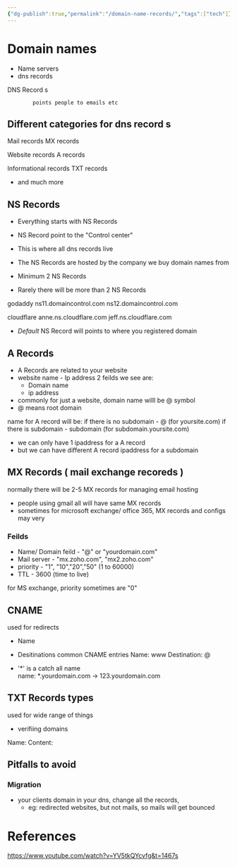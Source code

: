 ```yaml
---
{"dg-publish":true,"permalink":"/domain-name-records/","tags":["tech"]}
---
```


# Domain names

- Name servers
- dns records
	
DNS Record s
					
			points people to emails etc

## Different categories for dns record s

Mail records
MX records

Website records
A records

Informational records
TXT records

- and much more
## NS Records

- Everything starts with NS Records
- NS Record point to the "Control center"
- This is where all dns records live

- The NS Records are hosted by the company we buy domain names from

- Minimum 2 NS Records
- Rarely there will be more than 2 NS Records

godaddy
ns11.domaincontrol.com 
ns12.domaincontrol.com

cloudflare
anne.ns.cloudflare.com
jeff.ns.cloudflare.com

- *Default* NS Record will points to where you registered domain

## A Records

- A Records are related to your website
- website name - Ip address
2 feilds we see are:
	- Domain name
	- ip address
- commonly for just a website, domain name willl be @ symbol
- @ means root domain

name for A record will be:
if there is no subdomain - @ (for yoursite.com)
if there is subdomain - subdomain    (for subdomain.yoursite.com)


- we can only have 1 ipaddress for a A record
- but we can have different A record ipaddress for a subdomain

## MX Records ( mail exchange recoreds )

normally there will be 2-5 MX records for managing email hosting

- people using gmail all will have same MX records
- sometimes for microsoft exchange/ office 365, MX records and configs may very

### Feilds
- Name/ Domain feild - "@" or "yourdomain.com"
- Mail server - "mx.zoho.com", "mx2.zoho.com"
- priority - "1", "10","20","50" (1 to 60000)
- TTL - 3600 (time to live)


for MS exchange, priority sometimes are "0"

## CNAME
used for redirects

- Name
- Desitinations
common CNAME entries
Name: www
Destination: @

- '\*' is a catch all name  
name: \*.yourdomain.com -> 123.yourdomain.com

##  TXT Records types

used for wide range of things
- verifiing domains

Name:
Content:

## Pitfalls to avoid
### Migration
- your clients domain in your dns, change all the records,
	- eg: redirected websites, but not mails, so mails will get bounced 



# References
https://www.youtube.com/watch?v=YV5tkQYcvfg&t=1467s











